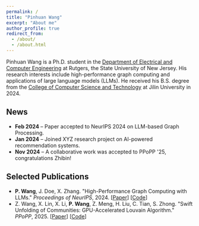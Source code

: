 ```yaml
---
permalink: /
title: "Pinhuan Wang"
excerpt: "About me"
author_profile: true
redirect_from: 
  - /about/
  - /about.html
---
```


Pinhuan Wang is a Ph.D. student in the [Department of Electrical and Computer Engineering](https://www.ece.rutgers.edu/) at Rutgers, the State University of New Jersey. His research interests include high-performance graph computing and applications of large language models (LLMs). He received his B.S. degree from the [College of Computer Science and Technology](https://ccst.jlu.edu.cn/index.htm) at Jilin University in 2024.

<!-- News Section -->
<h2>News</h2>
<ul>
    <li><strong>Feb 2024</strong> – Paper accepted to NeurIPS 2024 on LLM-based Graph Processing.</li>
    <li><strong>Jan 2024</strong> – Joined XYZ research project on AI-powered recommendation systems.</li>
    <li><strong>Nov 2024</strong> – A collaborative work was accepted to PPoPP '25, congratulations Zhibin!</li>
</ul>

<!-- Selected Publications Section -->
<h2>Selected Publications</h2>
<ul>
    <li>
        <strong>P. Wang</strong>, J. Doe, X. Zhang. "High-Performance Graph Computing with LLMs." 
        <em>Proceedings of NeurIPS</em>, 2024. [<a href="#">Paper</a>] [<a href="#">Code</a>]
    </li>
    <li>
        Z. Wang, X. Lin, X. Li, <strong>P. Wang</strong>, Z. Meng, H. Liu, C. Tian, S. Zhong. "Swift Unfolding of Communities: GPU-Accelerated Louvain Algorithm." 
        <em>PPoPP</em>, 2025. [<a href="#">Paper</a>] [<a href="#">Code</a>]
    </li>
</ul>


<div style="width: 200px; height: 200px;">
  <script type="text/javascript" id="clstr_globe" src="//clustrmaps.com/globe.js?d=njeZL_slsk0Q_HE2jY4RFFs9PkDvGLkMDTGOaEGzQCg"></script>
</div>
